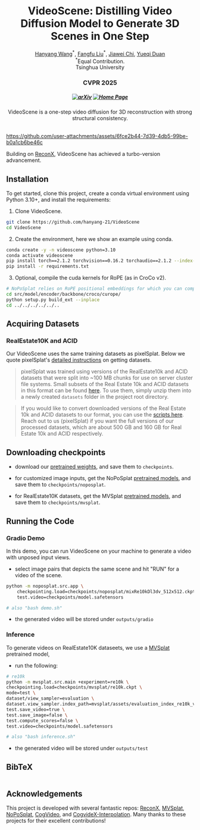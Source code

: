 <p align="center">
  <h1 align="center">VideoScene: Distilling Video Diffusion Model to Generate 3D Scenes in One Step</h1>
  <p align="center">
    <a href="https://hanyang-21.github.io/">Hanyang Wang</a><sup>*</sup>,
    <a href="https://liuff19.github.io/">Fangfu Liu</a><sup>*</sup>,
    <a href="https://github.com/hanyang-21/VideoScene">Jiawei Chi</a>,
    <a href="https://duanyueqi.github.io/">Yueqi Duan</a>
    <br>
    <sup>*</sup>Equal Contribution.
    <br>
    Tsinghua University
  </p>
  <h3 align="center">CVPR 2025</h3>
  <h5 align="center">

[![arXiv](https://img.shields.io/badge/Arxiv-2403.20309-b31b1b.svg?logo=arXiv)](https://arxiv.org/abs/2403.20309) 
[![Home Page](https://img.shields.io/badge/Project-Website-green.svg)](https://hanyang-21.github.io/VideoScene)
</h5>
  <!-- <h3 align="center"><a href="https://arxiv.org/abs/">Paper</a> | <a href="">Project Page</a> | <a href="">Pretrained Models</a> </h3> -->
<!--   <div align="center">
    <a href="https://news.ycombinator.com/item?id=41222655">
      <img
        alt="Featured on Hacker News"
        src="https://hackerbadge.vercel.app/api?id=41222655&type=dark"
      />
    </a>
  </div> -->

</p>

<div align="center">
VideoScene is a one-step video diffusion for 3D reconstruction with strong structural consistency.
</div>
</br>


https://github.com/user-attachments/assets/6fce2b44-7d39-4db5-99be-b0a1cb6be46c

Building on [ReconX](https://github.com/liuff19/ReconX), VideoScene has achieved a turbo-version advancement.



## Installation

To get started, clone this project, create a conda virtual environment using Python 3.10+, and install the requirements:

1. Clone VideoScene.
```bash
git clone https://github.com/hanyang-21/VideoScene
cd VideoScene
```

2. Create the environment, here we show an example using conda.
```bash
conda create -y -n videoscene python=3.10
conda activate videoscene
pip install torch==2.1.2 torchvision==0.16.2 torchaudio==2.1.2 --index-url https://download.pytorch.org/whl/cu118
pip install -r requirements.txt
```

3. Optional, compile the cuda kernels for RoPE (as in CroCo v2).
```bash
# NoPoSplat relies on RoPE positional embeddings for which you can compile some cuda kernels for faster runtime.
cd src/model/encoder/backbone/croco/curope/
python setup.py build_ext --inplace
cd ../../../../../..
```

## Acquiring Datasets

### RealEstate10K and ACID

Our VideoScene uses the same training datasets as pixelSplat. Below we quote pixelSplat's [detailed instructions](https://github.com/dcharatan/pixelsplat?tab=readme-ov-file#acquiring-datasets) on getting datasets.

> pixelSplat was trained using versions of the RealEstate10k and ACID datasets that were split into ~100 MB chunks for use on server cluster file systems. Small subsets of the Real Estate 10k and ACID datasets in this format can be found [here](https://drive.google.com/drive/folders/1joiezNCyQK2BvWMnfwHJpm2V77c7iYGe?usp=sharing). To use them, simply unzip them into a newly created `datasets` folder in the project root directory.

> If you would like to convert downloaded versions of the Real Estate 10k and ACID datasets to our format, you can use the [scripts here](https://github.com/dcharatan/real_estate_10k_tools). Reach out to us (pixelSplat) if you want the full versions of our processed datasets, which are about 500 GB and 160 GB for Real Estate 10k and ACID respectively.

## Downloading checkpoints

* download our [pretrained weights](https://drive.google.com/file/d/1Qwl6oS8_GCXraw5Ohwri3QNAwQmc7kxV/view?usp=sharing), and save them to `checkpoints`.

* for customized image inputs, get the NoPoSplat [pretrained models](https://huggingface.co/botaoye/NoPoSplat/resolve/main/mixRe10kDl3dv_512x512.ckpt), and save them to `checkpoints/noposplat`.


* for RealEstate10K datasets, get the MVSplat [pretrained models](https://drive.google.com/drive/folders/14_E_5R6ojOWnLSrSVLVEMHnTiKsfddjU), and save them to `checkpoints/mvsplat`.

## Running the Code

### Gradio Demo
In this demo, you can run VideoScene on your machine to generate a video with unposed input views.

* select image pairs that depicts the same scene and hit "RUN" for a video of the scene.

```bash
python -m noposplat.src.app \
    checkpointing.load=checkpoints/noposplat/mixRe10kDl3dv_512x512.ckpt \
    test.video=checkpoints/model.safetensors

# also "bash demo.sh"
```
* the generated video will be stored under `outputs/gradio`

### Inference

To generate videos on RealEstate10K dataseets, we use a [MVSplat](https://github.com/donydchen/mvsplat) pretrained model,

* run the following:

```bash
# re10k
python -m mvsplat.src.main +experiment=re10k \
checkpointing.load=checkpoints/mvsplat/re10k.ckpt \
mode=test \
dataset/view_sampler=evaluation \
dataset.view_sampler.index_path=mvsplat/assets/evaluation_index_re10k_video.json \
test.save_video=true \
test.save_image=false \
test.compute_scores=false \
test.video=checkpoints/model.safetensors

# also "bash inference.sh"
```

* the generated video will be stored under `outputs/test`


## BibTeX

```bibtex

```

## Acknowledgements

This project is developed with several fantastic repos: [ReconX](https://github.com/liuff19/ReconX), [MVSplat](https://github.com/donydchen/mvsplat), [NoPoSplat](https://github.com/cvg/NoPoSplat), [CogVideo](https://github.com/THUDM/CogVideo), and [CogvideX-Interpolation](https://github.com/feizc/CogvideX-Interpolation). Many thanks to these projects for their excellent contributions!

